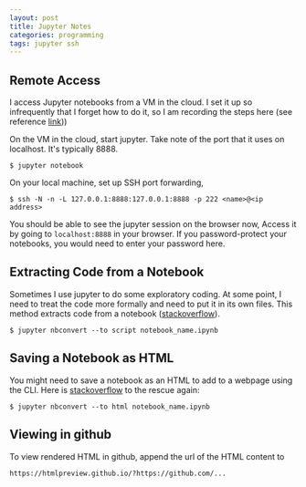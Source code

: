 ```yaml
---
layout: post
title: Jupyter Notes
categories: programming
tags: jupyter ssh
---
```


## Remote Access

I access Jupyter notebooks from a VM in the cloud.  I set it
up so infrequently that I forget how to do it, so I am recording
the steps here
(see reference [link](https://drscotthawley.github.io/How-To-Port-Forward-Jupyter-Notebooks/)))


On the VM in the cloud, start jupyter. Take note of the port that it uses on localhost.  It's typically 8888.

```
$ jupyter notebook
```

On your local machine, set up SSH port forwarding,
```
$ ssh -N -n -L 127.0.0.1:8888:127.0.0.1:8888 -p 222 <name>@<ip address>
```

You should be able to see the jupyter session on the browser now,  Access it by
going to `localhost:8888` in your browser.  If you password-protect your
notebooks, you would need to enter  your password here.

## Extracting Code from a Notebook

Sometimes I use jupyter to do some exploratory coding.  At some
point, I need to treat the code more formally and need to put it in its own
files.  This method extracts code from a notebook
([stackoverflow](https://stackoverflow.com/questions/54350254/get-only-the-code-out-of-jupyter-notebook)).
```
$ jupyter nbconvert --to script notebook_name.ipynb
```

## Saving a Notebook as HTML

You might need to save a notebook as an HTML to add to a
webpage using the CLI. Here is [stackoverflow](https://stackoverflow.com/questions/37657547/how-to-save-jupyter-notebook-to-html-by-code)
to the rescue again:
```
$ jupyter nbconvert --to html notebook_name.ipynb
```

## Viewing in github

To view rendered HTML in github, append the url of the HTML content to
```
https://htmlpreview.github.io/?https://github.com/...
```
